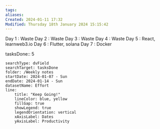 ```yaml
---
tags: 
aliases: 
Created: 2024-01-11 17:32
Modified: Thursday 18th January 2024 15:15:42
---
```


Day 1 : Waste
Day 2 : Waste
Day 3 : Waste
Day 4 : Waste
Day 5 : React, learnweb3.io
Day 6 : Flutter, solana
Day 7 : Docker

tasksDone:: 5


```tracker
searchType: dvField
searchTarget: tasksDone
folder: /Weekly notes 
startDate: 2024-01-07 - Sun
endDate: 2024-01-14 - Sun
datasetName: Effort
line:
    title: "Keep Going!"
    lineColor: blue, yellow
    fillGap: true
    showLegend: true
    legendOrientation: vertical
    xAxisLabel: Dates
    yAxisLabel: Productivity
```


